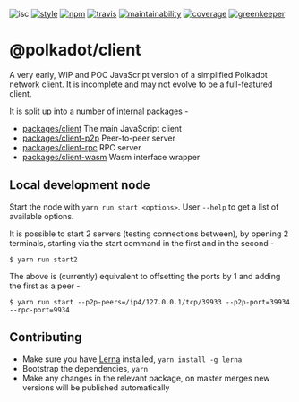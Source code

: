![isc](https://img.shields.io/badge/license-ISC-lightgrey.svg?style=flat-square)
[![style](https://img.shields.io/badge/code%20style-semistandard-lightgrey.svg?style=flat-square)](https://github.com/Flet/semistandard)
[![npm](https://img.shields.io/npm/v/@polkadot/client.svg?style=flat-square)](https://www.npmjs.com/package/@polkadot/client)
[![travis](https://img.shields.io/travis/polkadot-js/client.svg?style=flat-square)](https://travis-ci.org/polkadot-js/client)
[![maintainability](https://img.shields.io/codeclimate/maintainability/polkadot-js/client.svg?style=flat-square)](https://codeclimate.com/github/polkadot-js/client/maintainability)
[![coverage](https://img.shields.io/coveralls/polkadot-js/client.svg?style=flat-square)](https://coveralls.io/github/polkadot-js/client?branch=master)
[![greenkeeper](https://img.shields.io/badge/greenkeeper-enabled-brightgreen.svg?style=flat-square)](https://greenkeeper.io/)

# @polkadot/client

A very early, WIP and POC JavaScript version of a simplified Polkadot network client. It is incomplete and may not evolve to be a full-featured client.

It is split up into a number of internal packages -

- [packages/client](packages/client/) The main JavaScript client
- [packages/client-p2p](packages/client-p2p/) Peer-to-peer server
- [packages/client-rpc](packages/client-rpc/) RPC server
- [packages/client-wasm](packages/client-wasm/) Wasm interface wrapper

## Local development node

Start the node with `yarn run start <options>`. User `--help` to get a list of available options.

It is possible to start 2 servers (testing connections between), by opening 2 terminals, starting via the start command in the first and in the second -

```
$ yarn run start2
```

The above is (currently) equivalent to offsetting the ports by 1 and adding the first as a peer -

```
$ yarn run start --p2p-peers=/ip4/127.0.0.1/tcp/39933 --p2p-port=39934 --rpc-port=9934
```

## Contributing

- Make sure you have [Lerna](https://lernajs.io/) installed, `yarn install -g lerna`
- Bootstrap the dependencies, `yarn`
- Make any changes in the relevant package, on master merges new versions will be published automatically
